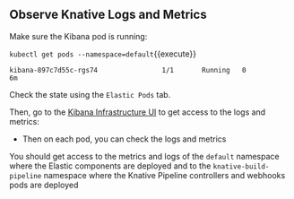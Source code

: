 ## Observe Knative Logs and Metrics

Make sure the Kibana pod is running:

`kubectl get pods --namespace=default`{{execute}}

```
kibana-897c7d55c-rgs74                1/1       Running   0          6m
```
Check the state using the `Elastic Pods` tab.

Then, go to the [Kibana Infrastructure UI](https://[[HOST_SUBDOMAIN]]-30601-[[KATACODA_HOST]].environments.katacoda.com/app/infra#/home?_g=()&waffleOptions=(groupBy:!((field:kubernetes.namespace,type:terms)),metric:(type:cpu),nodeType:pod)) to get access to the logs and metrics:

* Then on each pod, you can check the logs and metrics

You should get access to the metrics and logs of the `default` namespace where the Elastic components are deployed and to the `knative-build-pipeline` namespace where the Knative Pipeline controllers and webhooks pods are deployed